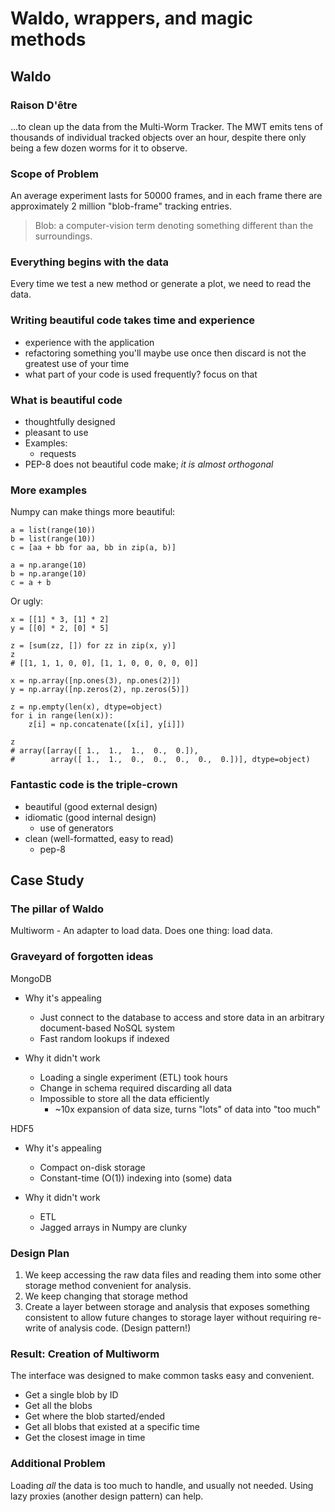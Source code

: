 # Waldo, wrappers, and magic methods

## Waldo
### Raison D'être

...to clean up the data from the Multi-Worm Tracker. The MWT emits tens of thousands of individual tracked objects over an hour, despite there only being a few dozen worms for it to observe.

### Scope of Problem
An average experiment lasts for 50000 frames, and in each frame there are approximately 2 million "blob-frame" tracking entries.

> Blob: a computer-vision term denoting something different than the surroundings.

### Everything begins with the data

Every time we test a new method or generate a plot, we need to read the data.

### Writing beautiful code takes time and experience

* experience with the application
* refactoring something you'll maybe use once then discard is not the greatest use of your time
* what part of your code is used frequently? focus on that

### What is beautiful code

* thoughtfully designed
* pleasant to use
* Examples:
  * requests
* PEP-8 does not beautiful code make; *it is almost orthogonal*

### More examples

Numpy can make things more beautiful:

    a = list(range(10))
    b = list(range(10))
    c = [aa + bb for aa, bb in zip(a, b)]

    a = np.arange(10)
    b = np.arange(10)
    c = a + b

Or ugly:

```
x = [[1] * 3, [1] * 2]
y = [[0] * 2, [0] * 5]

z = [sum(zz, []) for zz in zip(x, y)]
z
# [[1, 1, 1, 0, 0], [1, 1, 0, 0, 0, 0, 0]]

x = np.array([np.ones(3), np.ones(2)])
y = np.array([np.zeros(2), np.zeros(5)])

z = np.empty(len(x), dtype=object)
for i in range(len(x)):
    z[i] = np.concatenate([x[i], y[i]])

z
# array([array([ 1.,  1.,  1.,  0.,  0.]),
#        array([ 1.,  1.,  0.,  0.,  0.,  0.,  0.])], dtype=object)
```

### Fantastic code is the triple-crown
* beautiful (good external design)
* idiomatic (good internal design)
  * use of generators
* clean (well-formatted, easy to read)
  * pep-8

## Case Study

### The pillar of Waldo

Multiworm - An adapter to load data. Does one thing: load data.

### Graveyard of forgotten ideas

MongoDB
* Why it's appealing
  * Just connect to the database to access and store data in an arbitrary document-based NoSQL system
  * Fast random lookups if indexed

* Why it didn't work
  * Loading a single experiment (ETL) took hours
  * Change in schema required discarding all data
  * Impossible to store all the data efficiently
    * ~10x expansion of data size, turns "lots" of data into "too much"

HDF5
* Why it's appealing
  * Compact on-disk storage
  * Constant-time (O(1)) indexing into (some) data

* Why it didn't work
  * ETL
  * Jagged arrays in Numpy are clunky

### Design Plan

1. We keep accessing the raw data files and reading them into some other storage method convenient for analysis.
2. We keep changing that storage method
3. Create a layer between storage and analysis that exposes something consistent to allow future changes to storage layer without requiring re-write of analysis code. (Design pattern!)

### Result: Creation of Multiworm

The interface was designed to make common tasks easy and convenient.

* Get a single blob by ID
* Get all the blobs
* Get where the blob started/ended
* Get all blobs that existed at a specific time
* Get the closest image in time

### Additional Problem

Loading *all* the data is too much to handle, and usually not needed. Using lazy proxies (another design pattern) can help.
